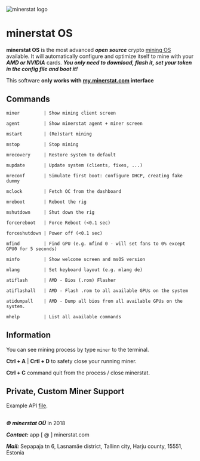 ![minerstat logo](https://cdn.rawgit.com/minerstat/minerstat-asic/master/docs/logo_full.svg)

# minerstat OS

**minerstat OS** is the most advanced ***open source*** crypto [mining OS](https://minerstat.com/software/mining-os) available. It will automatically configure and optimize itself to mine with your ***AMD or NVIDIA*** cards. ***You only need to download, flash it, set your token in the config file and boot it!***

This software **only works with [my.minerstat.com](https://my.minerstat.com) interface**

## Commands

```
miner         | Show mining client screen

agent         | Show minerstat agent + miner screen

mstart        | (Re)start mining

mstop         | Stop mining

mrecovery     | Restore system to default

mupdate       | Update system (clients, fixes, ...)

mreconf       | Simulate first boot: configure DHCP, creating fake dummy

mclock        | Fetch OC from the dashboard

mreboot       | Reboot the rig

mshutdown     | Shut down the rig

forcereboot   | Force Reboot (<0.1 sec)

forceshutdown | Power off (<0.1 sec)

mfind         | Find GPU (e.g. mfind 0 - will set fans to 0% except GPU0 for 5 seconds)

minfo         | Show welcome screen and msOS version

mlang         | Set keyboard layout (e.g. mlang de)

atiflash      | AMD - Bios (.rom) Flasher

atiflashall   | AMD - Flash .rom to all available GPUs on the system

atidumpall    | AMD - Dump all bios from all available GPUs on the system.

mhelp         | List all available commands

```

## Information

You can see mining process by type `miner` to the terminal.

**Ctrl + A** | **Crtl + D** to safety close your running miner.

**Ctrl + C** command quit from the process / close minerstat.

## Private, Custom Miner Support

Example API [file](https://github.com/minerstat/minerstat-os/blob/master/api).

##

***© minerstat OÜ*** in 2018


***Contact:*** app [ @ ] minerstat.com


***Mail:*** Sepapaja tn 6, Lasnamäe district, Tallinn city, Harju county, 15551, Estonia

##
